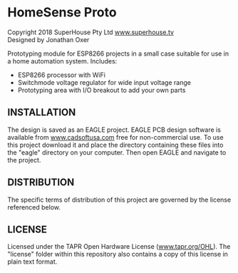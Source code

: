 HomeSense Proto
===============
Copyright 2018 SuperHouse Pty Ltd  www.superhouse.tv  
Designed by Jonathan Oxer

Prototyping module for ESP8266 projects in a small case suitable
for use in a home automation system. Includes:

 - ESP8266 processor with WiFi
 - Switchmode voltage regulator for wide input voltage range
 - Prototyping area with I/O breakout to add your own parts

INSTALLATION
------------
The design is saved as an EAGLE project. EAGLE PCB design software is
available from www.cadsoftusa.com free for non-commercial use. To use
this project download it and place the directory containing these files
into the "eagle" directory on your computer. Then open EAGLE and
navigate to the project.


DISTRIBUTION
------------
The specific terms of distribution of this project are governed by the
license referenced below.


LICENSE
-------
Licensed under the TAPR Open Hardware License (www.tapr.org/OHL).
The "license" folder within this repository also contains a copy of
this license in plain text format.

